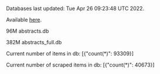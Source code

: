 Databases last updated: Tue Apr 26 09:23:48 UTC 2022. 

Available [here](https://github.com/cbeauhilton/ash-db/releases).


96M	abstracts.db

382M	abstracts_full.db

Current number of items in db:
[{"count(*)": 93309}]

Current number of scraped items in db:
[{"count(*)": 40673}]
